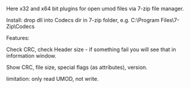 Here x32 and x64 bit plugins for open umod files via 7-zip file manager.

Install: drop dll into Codecs dir in 7-zip folder, e.g. C:\Program Files\7-Zip\Codecs

Features:

Check CRC, check Header size - if something fail you will see that in information window.

Show CRC, file size, special flags (as attributes), version.

limitation: only read UMOD, not write.
